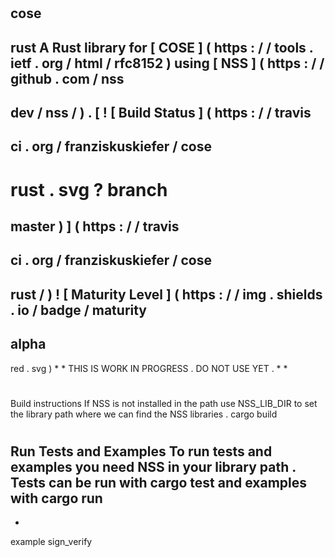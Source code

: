 #
cose
-
rust
A
Rust
library
for
[
COSE
]
(
https
:
/
/
tools
.
ietf
.
org
/
html
/
rfc8152
)
using
[
NSS
]
(
https
:
/
/
github
.
com
/
nss
-
dev
/
nss
/
)
.
[
!
[
Build
Status
]
(
https
:
/
/
travis
-
ci
.
org
/
franziskuskiefer
/
cose
-
rust
.
svg
?
branch
=
master
)
]
(
https
:
/
/
travis
-
ci
.
org
/
franziskuskiefer
/
cose
-
rust
/
)
!
[
Maturity
Level
]
(
https
:
/
/
img
.
shields
.
io
/
badge
/
maturity
-
alpha
-
red
.
svg
)
*
*
THIS
IS
WORK
IN
PROGRESS
.
DO
NOT
USE
YET
.
*
*
#
#
Build
instructions
If
NSS
is
not
installed
in
the
path
use
NSS_LIB_DIR
to
set
the
library
path
where
we
can
find
the
NSS
libraries
.
cargo
build
#
#
#
Run
Tests
and
Examples
To
run
tests
and
examples
you
need
NSS
in
your
library
path
.
Tests
can
be
run
with
cargo
test
and
examples
with
cargo
run
-
-
example
sign_verify
